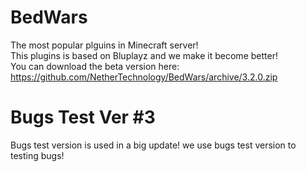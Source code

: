 # BedWars
The most popular plguins in Minecraft server!<br>
This plugins is based on Bluplayz and we make it become better!<br>
You can download the beta version here: https://github.com/NetherTechnology/BedWars/archive/3.2.0.zip
# Bugs Test Ver #3
Bugs test version is used in a big update! we use bugs test version to testing bugs!
